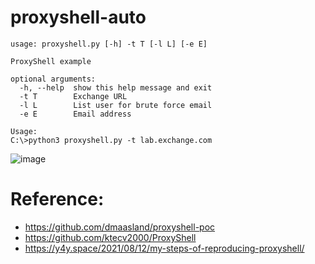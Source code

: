 # proxyshell-auto
```
usage: proxyshell.py [-h] -t T [-l L] [-e E]

ProxyShell example

optional arguments:
  -h, --help  show this help message and exit
  -t T        Exchange URL
  -l L        List user for brute force email
  -e E        Email address
  
Usage: 
C:\>python3 proxyshell.py -t lab.exchange.com
```
![image](https://user-images.githubusercontent.com/39673284/129674372-39ee1c65-91af-4d8e-8cbc-17c433501a81.png)

# Reference:
- https://github.com/dmaasland/proxyshell-poc
- https://github.com/ktecv2000/ProxyShell
- https://y4y.space/2021/08/12/my-steps-of-reproducing-proxyshell/
